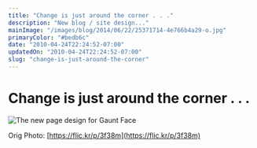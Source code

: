```yaml
---
title: "Change is just around the corner . . ."
description: "New blog / site design..."
mainImage: "/images/blog/2014/06/22/25371714-4e766b4a29-o.jpg"
primaryColor: "#bedb6c"
date: "2010-04-24T22:24:52-07:00"
updatedOn: "2010-04-24T22:24:52-07:00"
slug: "change-is-just-around-the-corner"
---
```


# Change is just around the corner . . .

![The new page design for Gaunt Face](/images/blog/2010/04/Page-Design.png "1024")

Orig Photo: [https://flic.kr/p/3f38m](https://flic.kr/p/3f38m)
